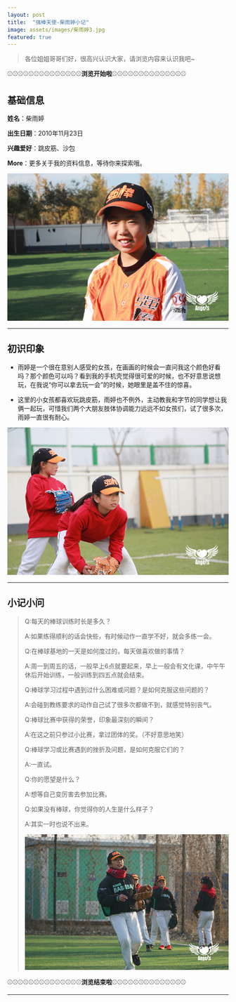 ```yaml
---
layout: post
title:  "强棒天使-柴雨婷小记"
image: assets/images/柴雨婷3.jpg
featured: true
---
```



>各位姐姐哥哥们好，很高兴认识大家，请浏览内容来认识我吧~

⚾⚾⚾⚾⚾⚾⚾⚾⚾⚾⚾⚾⚾⚾**浏览开始啦**⚾⚾⚾⚾⚾⚾⚾⚾⚾⚾⚾⚾⚾⚾

## 基础信息
**姓名**：柴雨婷

**出生日期**：2010年11月23日

**兴趣爱好**：跳皮筋、沙包

**More**：更多关于我的资料信息，等待你来探索哦。

![chaiyuting](../assets/images/柴雨婷.jpg)

---

## 初识印象

-  雨婷是一个很在意别人感受的女孩，在画画的时候会一直问我这个颜色好看吗？那个颜色可以吗？看到我的手机壳觉得很可爱的时候，也不好意思说想玩，在我说“你可以拿去玩一会”的时候，她眼里是盖不住的惊喜。

-  这里的小女孩都喜欢玩跳皮筋，雨婷也不例外，主动教我和字节的同学想让我俩一起玩，可惜我们两个大朋友肢体协调能力远远不如女孩们，试了很多次，雨婷一直很有耐心。

![chaiyuting](../assets/images/柴雨婷2.jpg)

---

## 小记小问

>Q:每天的棒球训练时长是多久？
>
>A:如果练得顺利的话会快些，有时候动作一直学不好，就会多练一会。
>
>Q:在棒球基地的一天是如何度过的，每天做喜欢做的事情？
>
>A:周一到周五的话，一般早上6点就要起来，早上一般会有文化课，中午午休后开始训练，一般训练到四五点就会结束。
>
>Q:棒球学习过程中遇到过什么困难或问题？是如何克服这些问题的？
>
>A:会碰到教练要求的动作自己试了很多次都做不到，就感觉特别丧气。
>
>Q:棒球比赛中获得的荣誉，印象最深刻的瞬间？
>
>A:在这之前只参过小比赛，拿过团体的奖。（不好意思地笑）
>
>Q:棒球学习或比赛遇到的挫折及问题，是如何克服它们的？
>
>A:一直试。
>
>Q:你的愿望是什么？
>
>A:想等自己变厉害去参加比赛。
>
>Q:如果没有棒球，你觉得你的人生是什么样子？
>
>A:其实一时也说不出来。
>
>![chaiyuting](../assets/images/柴雨婷3.jpg)

⚾⚾⚾⚾⚾⚾⚾⚾⚾⚾⚾⚾⚾⚾**浏览结束啦**⚾⚾⚾⚾⚾⚾⚾⚾⚾⚾⚾⚾⚾⚾

---
